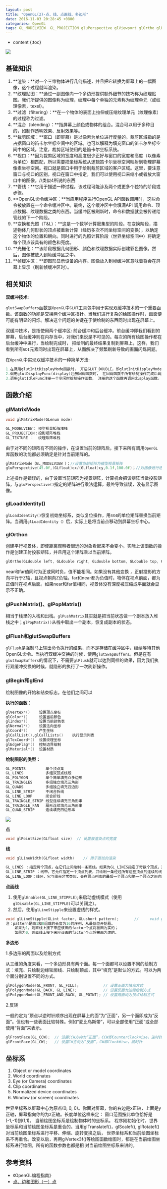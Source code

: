 ```yaml
---
layout: post
title: "OpenGL(2)-点、线、点画线、多边形"
date: 2016-11-03 20:28:45 +0800
categories: OpenGL
tags: GL_MODELVIEW  GL_PROJECTION gluPerspective glViewport glOrtho glFrustum
---
```

* content
{:toc}

![](http://i.imgur.com/eF2NgIS.jpg)








## 基础知识 ##

1. **渲染：**对一个三维物体进行几何描述，并且把它转换为屏幕上的一幅图像，这个过程就叫渲染。
2. **纹理贴图：**通过一副图像向一个多边形提供额外细节的技巧称为纹理贴图。我们所提供的图像称为纹理，纹理中每个单独的元素称为纹理单元（或纹理像素，texel）。
3. **过滤（filtering）：**在一个物体的表面上拉伸或压缩纹理单元（纹理像素）的过程称为过滤。
4. **混合（blending）：**指屏幕上颜色或物体的组合。混合可以用于多种目的，如制作透明效果、反射效果等。
5. **裁剪区域：**窗口（即屏幕）是以像素为单位进行度量的。裁剪区域指的是占据窗口的笛卡尔坐标空间中的区域。也可以解释为填充窗口的笛卡尔坐标空间中的区域。注意，裁剪区域使用的是笛卡尔坐标系统。
6. **视口：**因为裁剪区域的宽度和高度很少正好与窗口的宽度和高度（以像素为单位）相匹配，所以需要把坐标系统从逻辑笛卡尔坐标空间映射到物理屏幕像素坐标空间。视口就是窗口中用于绘制裁剪区域的客户区域。这里，要注意窗口与视口的区别，视口在窗口中指定，我们可以使用视口来缩小或者放大窗口中的图像。//类似4所说的东西
7. **管线：**它用于描述一种过程，该过程可能涉及两个或更多个独特的阶段或步骤。
8. **OpenGL命令缓冲区：**当应用程序进行OpenGL API函数调用时，这些命令被放置在一个命令缓冲区中。最终，这个缓冲区中会填满API 调用命令、顶点数据、纹理数据之类的东西。当缓冲区被刷新时，命令和数据就会被传递给管线的下一个阶段。
9. **变换和光照（T&L）：**这是一个数学计算密集型的阶段。在变换阶段，描述物体几何形状的顶点被重新计算（经历多次不同坐标空间的变换），以确定这个物体的位置和朝向。同时进行的光照计算阶段（世界坐标空间中）将确定每个顶点该具有的颜色和亮度。
10. **光栅化：**该阶段根据几何图形、颜色和纹理数据实际创建彩色图像。然后，图像被放入到帧缓冲区之中。
11. **帧缓冲区：**即图形显示设备的内存。图像放入到帧缓冲区意味着将会在屏幕上显示（刷新帧缓冲区时）。

## 相关知识 ##

**双缓冲技术:** 

`glutSwapBuffers`函数是`OpenGL`中`GLUT`工具包中用于实现双缓冲技术的一个重要函数。该函数的功能是交换两个缓冲区指针。当我们进行复杂的绘图操作时，画面便可能有明显的闪烁。解决这个问题的关键在于使绘制的东西同时出现在屏幕上。

双缓冲技术，是指使用两个缓冲区: 前台缓冲和后台缓冲。前台缓冲即我们看到的屏幕，后台缓冲则在内存当中，对我们来说是不可见的。每次的所有绘图操作都在后台缓冲中进行，当绘制完成时， 把绘制的最终结果复制到屏幕上，这样，我们看到所有`GDI`元素同时出现在屏幕上，从而解决了频繁刷新导致的画面闪烁问题。

在`OpenGL`中实现双缓冲技术的一种简单方法:

```cpp
1.在调用glutInitDisplayMode函数时， 开启GLUT_DOUBLE，即glutInitDisplayMode(GLUT_RGB | GLUT_DOUBLE);。这里将我们惯用的GLUT_SINGLE替换为GLUT_DOUBLE，意为要使用双缓冲而非单缓冲。
2.调用glutDisplayFunc(display)注册回调函数时， 在回调函数中所有绘制操作完成后调用glutSwapBuffers()交换两个缓冲区指针。 
3.调用glutIdleFunc注册一个空闲时绘制操作函数， 注册的这个函数再调用display函数。
```


## 函数介绍 ##


### glMatrixMode ###

```cpp
void glMatrixMode(GLenum mode)

GL_MODELVIEW： 模型视景矩阵堆栈
GL_PROJECTION：投影矩阵堆栈 
GL_TEXTURE ：  纹理矩阵堆栈

```

由于对不同的矩阵有不同的操作，在设置当前的矩阵后，接下来所有调用`OpenGL`库函数的功能都必须确定是针对当前矩阵的。

```cpp
glMatrixMode（GL_MODELVIEW ）；//设置当前矩阵为模型视景矩阵
gluPerspective(45.0f,(GLfloat)cx/(GLfloat)cy,0.1f,100.0f)；//对图像进行透视投影，以将三维物体显示在二维平面上
```

上述操作是错误的，由于设置当前矩阵为视景矩阵，计算机会把该矩阵当做投影矩阵，与`gluPerspective()`指定的矩阵进行乘法运算，最终导致错误，没有显示图像。


### glLoadIdentity() ###

`glLoadIdentity()`恢复初始坐标系，类似复位操作，用`4X4`的单位矩阵替换当前矩阵。当调用`glLoadIdentity（）`后，实际上是将当前点移动到屏幕坐标中心。



### glOrthon ###


创建平行视景体，即使距离观察者很远的对象看起来不会变小。实际上该函数的操作是创建正射投影矩阵，并且用这个矩阵乘以当前矩阵。

```cpp
glOrtho(GLdouble left, GLdouble right, GLdouble bottom, GLdouble top, GLdouble near, GLdouble far)
```

near和far值同时为正或同时负，值不能相同。如果没有其他变换 ，正射投影的方向平行于Z轴，且视点朝向Z负轴。far和near都为负值时，物体在视点前面，都为正值时在视点后面。如果near和far值相同，视景体没有深度被压缩成平面就会显示不正确。

### glPushMatrix()、glPopMatrix() ###

相当于栈里的入栈和出栈。`glPushMatrix`其实就是把当前状态做一个副本放入堆栈之中；`glPopMatrix()`从栈中取出一个副本，恢复成副本的状态。

### glFlush和glutSwapBuffers ###

`glFlush`是强制马上输出命令执行的结果，而不是存储在缓冲区中，继续等待其他OpenGL命令。当执行双缓冲交换的时候，使用`glutSwapBuffers`。但是在有`glutSwapBuffers`的情况下，不需要`glFlush`就可以达到同样的效果，因为我们执行双缓冲交换的时候，就隐形的执行了一次刷新操作。



### glBegin和glEnd ###


绘制图像的开始和结束标志。在他们之间可以

**执行的函数：**

```cpp
glVertex*()    设置顶点坐标
glColor*()     设置当前颜色
glIndex*()     设置当前颜色表
glNormal*()    设置法向坐标
glCoord*()     产生坐标
glCallList(),glCallLists()    执行显示列表
glTexCoord*()  设置纹理坐标
glEdgeFlag*()  控制边界绘制
glMaterial*()  设置材质
```

**绘制图形的类型：**

```cpp
GL_POINTS         单个顶点集
GL_LINES          多组双顶点线段
GL_POLYGON        单个简单填充凸多边形
GL_TRAINGLES      多组独立填充三角形
GL_QUADS          多组独立填充四边形
GL_LINE_STRIP     不闭合折线
GL_LINE_LOOP      闭合折线
GL_TRAINGLE_STRIP 线型连续填充三角形串
GL_TRAINGLE_FAN   扇形连续填充三角形串
GL_QUAD_STRIP     连续填充四边形串
```


![](http://i.imgur.com/JHqU9Q6.png)



**点**

```cpp
void glPointSize(GLfloat size)  // 设置被渲染点的宽度
```

**线**

```cpp
void glLineWidth(GLfloat width)    // 用于直线的渲染

GL_LINES ：指定两个顶点，在它们之间绘制一条直线。如果为GL_LINES指定了奇数个顶点，那么最后一个顶点会被忽略。
GL_LINE_STRIP ：线带，它允许指定一个顶点列表，并绘制一条经过所有这些顶点的连续的线。
GL_LINE_LOOP：线环，它与线带非常类似，会在顶点列表的最后一个顶点和第一个顶点之间也绘制一条直线。
```

**点画线**


1. 使用`glEnable(GL_LINE_STIPPLE)`;来启动虚线模式（使用`glDisable(GL_LINE_STIPPLE)`可以关闭之）。
2. 然后，使用`glLineStipple`来设置虚线的样式。

```cpp
void glLineStipple(GLint factor, GLushort pattern);       //     void glLineStipple(1, 0xf00f); 
注：pattern是由1和0组成的长度为16的序列，从最低位开始看。
	如果为1，则直线上接下来应该画的factor个点将被画为实的；
	如果为0，则直线上接下来应该画的factor个点将被画为虚的。
```



**多边形**

1.多边形的两面以及绘制方式

从三维的角度来看，一个多边形具有两个面。每一个面都可以设置不同的绘制方式：填充、只绘制边缘轮廓线、只绘制顶点，其中“填充”是默认的方式。可以为两个面分别设置不同的方式。

```cpp
glPolygonMode(GL_FRONT, GL_FILL);           // 设置正面为填充方式
glPolygonMode(GL_BACK, GL_LINE);            // 设置反面为边缘绘制方式
glPolygonMode(GL_FRONT_AND_BACK, GL_POINT); // 设置两面均为顶点绘制方式
```

2.反转

一般约定为“顶点以逆时针顺序出现在屏幕上的面”为“正面”，另一个面即成为“反面”。但也有一些表面比较特殊。例如“麦比乌斯带”，可以全部使用“正面”或全部使用“背面”来表示。

```cpp
glFrontFace(GL_CCW);  // 设置CCW方向为“正面”，CCW即CounterClockWise，逆时针
glFrontFace(GL_CW);   // 设置CW方向为“反面”，CW即ClockWise，顺时针
```

## 坐标系 ##

1. Object or model coordinates
2. World coordinates
3. Eye (or Camera) coordinates
4. Clip coordinates
5. Normalized device coordinates
6. Window (or screen) coordinates　

世界坐标系以屏幕中心为原点(0, 0, 0)。你面对屏幕，你的右边是x正轴，上面是y正轴，屏幕指向你的为z正轴。长度单位这样来定： 窗口范围按此单位恰好是(-1,-1)到(1,1)。
当前绘图坐标系是绘制物体时的坐标系。
程序刚初始化时，世界坐标系和当前绘图坐标系是重合的。当用glTranslatef()，glScalef(), glRotatef()对当前绘图坐标系进行平移、伸缩、旋转变换之后， 世界坐标系和当前绘图坐标系不再重合。改变以后，再用glVertex3f()等绘图函数绘图时，都是在当前绘图坐标系进行绘图，所有的函数参数也都是相 对当前绘图坐标系来讲的。


## 参考资料 ##

- 《OpenGL编程指南》
- [点、边和图形（一）点](http://www.cnblogs.com/MenAngel/p/5633146.html)















